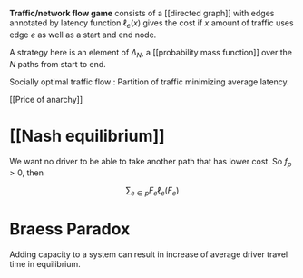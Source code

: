 **Traffic/network flow game** consists of a [[directed graph]] with edges annotated by latency function $\ell_e(x)$ gives the cost if $x$ amount of traffic uses edge $e$ as well as a start and end node.

A strategy here is an element of $\Delta_N$, a [[probability mass function]] over the $N$ paths from start to end.

Socially optimal traffic flow
: Partition of traffic minimizing average latency.

[[Price of anarchy]]

# [[Nash equilibrium]]

We want no driver to be able to take another path that has lower cost. So $f_p > 0$, then

$$
\sum_{e \in p} F_e \ell_e(F_e)
$$

# Braess Paradox

Adding capacity to a system can result in increase of average driver travel time in equilibrium.